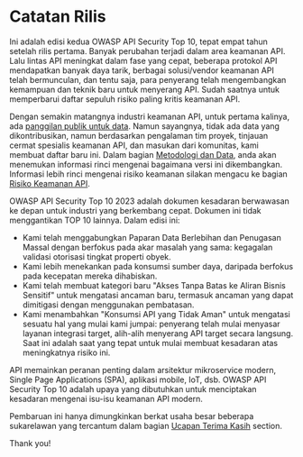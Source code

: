 # Catatan Rilis

Ini adalah edisi kedua OWASP API Security Top 10, tepat empat tahun setelah rilis pertama. Banyak perubahan terjadi dalam area keamanan API. Lalu lintas API meningkat dalam fase yang cepat, beberapa protokol API mendapatkan banyak daya tarik, berbagai solusi/vendor keamanan API telah bermunculan, dan tentu saja, para penyerang telah mengembangkan kemampuan dan teknik baru untuk menyerang API. Sudah saatnya untuk memperbarui daftar sepuluh risiko paling kritis keamanan API.

Dengan semakin matangnya industri keamanan API, untuk pertama kalinya, ada [panggilan publik untuk data][1]. Namun sayangnya, tidak ada data yang dikontribusikan, namun berdasarkan pengalaman tim proyek, tinjauan cermat spesialis keamanan API, dan masukan dari komunitas, kami membuat daftar baru ini. Dalam bagian 
[Metodologi dan Data][2], anda akan menemukan informasi rinci mengenai bagaimana versi ini dikembangkan. Informasi lebih rinci mengenai risiko keamanan silakan mengacu ke bagian
[Risiko Keamanan API][3].

OWASP API Security Top 10 2023 adalah dokumen kesadaran berwawasan ke depan untuk industri yang berkembang cepat. Dokumen ini tidak menggantikan TOP 10 lainnya. Dalam edisi ini:

* Kami telah menggabungkan Paparan Data Berlebihan dan  Penugasan Massal dengan berfokus pada akar masalah yang sama: kegagalan validasi otorisasi tingkat properti obyek.
* Kami lebih menekankan pada konsumsi sumber daya, daripada berfokus pada kecepatan mereka dihabiskan.
* Kami telah membuat kategori baru "Akses Tanpa Batas ke Aliran Bisnis Sensitif" untuk mengatasi ancaman baru, termasuk ancaman yang dapat dimitigasi dengan menggunakan pembatasan. 
* Kami menambahkan "Konsumsi API yang Tidak Aman" untuk mengatasi sesuatu hal yang mulai kami jumpai: penyerang telah mulai menyasar layanan integrasi target, alih-alih menyerang API target secara langsung. Saat ini adalah saat yang tepat untuk mulai membuat kesadaran atas meningkatnya risiko ini.

API memainkan peranan penting dalam arsitektur mikroservice modern, Single Page Applications (SPA), aplikasi mobile, IoT, dsb. OWASP API Security
Top 10 adalah upaya yang dibutuhkan untuk menciptakan kesadaran mengenai isu-isu keamanan API modern.

Pembaruan ini hanya dimungkinkan berkat usaha besar beberapa sukarelawan yang tercantum dalam bagian  [Ucapan Terima Kasih][4] section.

Thank you!

[1]: https://owasp.org/www-project-api-security/announcements/cfd/2022/
[2]: ./0xd0-about-data.md
[3]: ./0x10-api-security-risks.md
[4]: ./0xd1-acknowledgments.md

